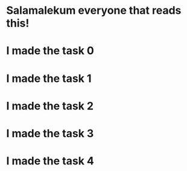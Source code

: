 # Salamalekum everyone that reads this!
# I made the task 0
# I made the task 1
# I made the task 2
# I made the task 3
# I made the task 4